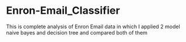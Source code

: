 # Enron-Email_Classifier
This is complete analysis of Enron Email data in which I applied 2 model naive bayes and decision tree and compared both of them
